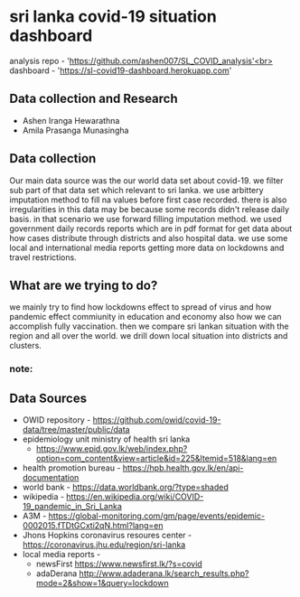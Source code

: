 # sri lanka covid-19 situation dashboard

analysis repo - 'https://github.com/ashen007/SL_COVID_analysis'<br>
dashboard - 'https://sl-covid19-dashboard.herokuapp.com'

## Data collection and Research

- Ashen Iranga Hewarathna
- Amila Prasanga Munasingha

## Data collection

Our main data source was the our world data set about covid-19. we filter sub part of that data set which relevant to
sri lanka. we use arbittery imputation method to fill na values before first case recorded. there is also irregularities
in this data may be because some records didn't release daily basis. in that scenario we use forward filling imputation
method. we used government daily records reports which are in pdf format for get data about how cases distribute through
districts and also hospital data. we use some local and international media reports getting more data on lockdowns and
travel restrictions.

## What are we trying to do?

we mainly try to find how lockdowns effect to spread of virus and how pandemic effect commiunity in education and
economy also how we can accomplish fully vaccination. then we compare sri lankan situation with the region and all over
the world. we drill down local situation into districts and clusters.

### note: 

## Data Sources

* OWID repository - https://github.com/owid/covid-19-data/tree/master/public/data
* epidemiology unit ministry of health sri lanka
    - https://www.epid.gov.lk/web/index.php?option=com_content&view=article&id=225&Itemid=518&lang=en
* health promotion bureau - https://hpb.health.gov.lk/en/api-documentation
* world bank - https://data.worldbank.org/?type=shaded
* wikipedia - https://en.wikipedia.org/wiki/COVID-19_pandemic_in_Sri_Lanka
* A3M - https://global-monitoring.com/gm/page/events/epidemic-0002015.fTDtGCxti2qN.html?lang=en
* Jhons Hopkins coronavirus resoures center - https://coronavirus.jhu.edu/region/sri-lanka
* local media reports - <br>
    - newsFirst https://www.newsfirst.lk/?s=covid<br>
    - adaDerana http://www.adaderana.lk/search_results.php?mode=2&show=1&query=lockdown<br>
